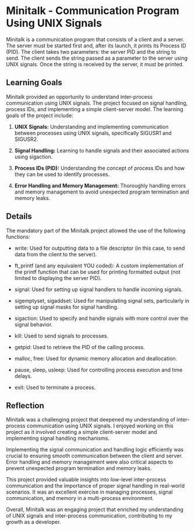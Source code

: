 # Minitalk - Communication Program Using UNIX Signals

Minitalk is a communication program that consists of a client and a server. The server must be started first and, after its launch, it prints its Process ID (PID). The client takes two parameters: the server PID and the string to send. The client sends the string passed as a parameter to the server using UNIX signals. Once the string is received by the server, it must be printed.

## Learning Goals
Minitalk provided an opportunity to understand inter-process communication using UNIX signals. The project focused on signal handling, process IDs, and implementing a simple client-server model. The learning goals of the project include:

1. **UNIX Signals:** Understanding and implementing communication between processes using UNIX signals, specifically SIGUSR1 and SIGUSR2.

2. **Signal Handling:** Learning to handle signals and their associated actions using sigaction.

3. **Process IDs (PID):** Understanding the concept of process IDs and how they can be used to identify processes.

4. **Error Handling and Memory Management:** Thoroughly handling errors and memory management to avoid unexpected program termination and memory leaks.

## Details
The mandatory part of the Minitalk project allowed the use of the following functions:

- write: Used for outputting data to a file descriptor (in this case, to send data from the client to the server).

- ft_printf (and any equivalent YOU coded): A custom implementation of the printf function that can be used for printing formatted output (not limited to displaying the server PID).

- signal: Used for setting up signal handlers to handle incoming signals.

- sigemptyset, sigaddset: Used for manipulating signal sets, particularly in setting up signal masks for signal handling.

- sigaction: Used to specify and handle signals with more control over the signal behavior.

- kill: Used to send signals to processes.

- getpid: Used to retrieve the PID of the calling process.

- malloc, free: Used for dynamic memory allocation and deallocation.

- pause, sleep, usleep: Used for controlling process execution and time delays.

- exit: Used to terminate a process.

## Reflection
Minitalk was a challenging project that deepened my understanding of inter-process communication using UNIX signals. I enjoyed working on this project as it involved creating a simple client-server model and implementing signal handling mechanisms.

Implementing the signal communication and handling logic efficiently was crucial to ensuring smooth communication between the client and server. Error handling and memory management were also critical aspects to prevent unexpected program termination and memory leaks.

This project provided valuable insights into low-level inter-process communication and the importance of proper signal handling in real-world scenarios. It was an excellent exercise in managing processes, signal communication, and memory in a multi-process environment.

Overall, Minitalk was an engaging project that enriched my understanding of UNIX signals and inter-process communication, contributing to my growth as a developer.
